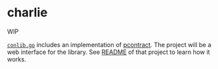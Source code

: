 # charlie

WIP

[`conlib.go`](conlib.go) includes an implementation of [pcontract](https://github.com/realsuayip/pcontract).
The project  will be a web interface for the library. See [README](https://github.com/realsuayip/pcontract/blob/main/README.md)
of that project to learn how it works.
